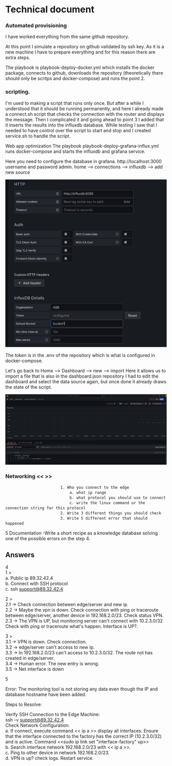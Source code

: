 # Technical document

### Automated provisioning
I have worked everything from the same github repository.

At this point I simulate a repository on github validated by ssh key. As it is a new machine I have to prepare everything and for this reason there are extra steps.

The playbook is playbook-deploy-docker.yml which installs the docker package, connects to github, downloads the repository (theoretically there should only be scritps and docker-compose) and runs the point 2.

### scripting.
I'm used to making a script that runs only once. But after a while I understood that it should be running permanently, and here I already made a connect.sh script that checks the connection with the router and displays the message. Then I complicated it and going ahead to point 3 I added that it inserts the results into the influxdb database. While testing I saw that I needed to have control over the script to start and stop and I created service.sh to handle the script.

Web app optimization
The playbook playbook-deploy-grafana-influx.yml runs docker-compose and starts the influxdb and grafana service.

Here you need to configure the database in grafana.
http://localhost:3000 username and password admin. home --> connections --> influxdb --> add new source

![Alt text](screenshots/grafana-connectdb.png)

The token is in the .env of the repository which is what is configured in docker-compose.

Let's go back to Home --> Dashboard --> new --> import Here it allows us to import a file that is also in the dashboard.json repository
I had to edit the dashboard and select the data source again, but once done it already draws the state of the script.

![Alt text](screenshots/Dashboard-grafana.png)

  
### Networking << >>  
                            1. Who you connect to the edge  
                                a. what ip range  
                                b. what protocol you should use to connect  
                                c. write the linux command or the connection string for this protocol   
                            2. Write 3 different things you should check  
                            3. Write 5 different error that should happened  

5 Documentation -Write a short recipe as a knowledge database solving one of the possible errors on the step 4.  

## Answers                           
4  
1 >   
a. Public ip 89.32.42.4  
b. Connect with SSH protocol  
c. ssh support@89.32.42.4  
  
2 >   
 2.1 -> Check connection between edge/server and new ip.   
 2.2 -> Maybe the vpn is down. Check connection with ping or traceroute between edge/server, another device in 192.168.2.0/23. Check status VPN.    
 2.3 -> The VPN is UP, but monitoring server can't connect with 10.2.3.0/32 
Check with ping or traceroute what's happen. Interface is UP?.  

3 >   
 3.1 -> VPN is down. Check connection.  
 3.2 -> edge/server can't access to new ip.  
 3.3 -> In 192.168.2.0/23 can't access to 10.2.3.0/32. The route not has created in edge/server.   
 3.4 -> Human error. The new entry is wrong.   
 3.5 -> Net interface is down  
   
5  
  
Error: The monitoring tool is not storing any data even though the IP and database hostname have been added.   
  
Steps to Resolve:   
  
  Verify SSH Connection to the Edge Machine:  
  ssh -v support@89.32.42.4  
  Check Network Configuration:  
  a. If connect, execute command << ip a >> display all interfaces. Ensure that the interface connected to the factory has the correct IP (10.2.3.0/32) and is active. Command <<sudo ip link set "interface-factory" up>>  
  b. Search interface network 192.168.2.0/23 with << ip a >>.   
  c. Ping to other device in network 192.168.2.0/23.   
  d. VPN is up? check logs. Restart service.   
